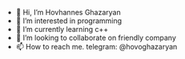- 👋 Hi, I’m Hovhannes Ghazaryan
- 👀 I’m interested in programming
- 🌱 I’m currently learning c++
- 💞️ I’m looking to collaborate on friendly company
- 📫 How to reach me. telegram: @hovoghazaryan

<!---
HovoGhazaryan/HovoGhazaryan is a ✨ special ✨ repository because its `README.md` (this file) appears on your GitHub profile.
You can click the Preview link to take a look at your changes.
--->
